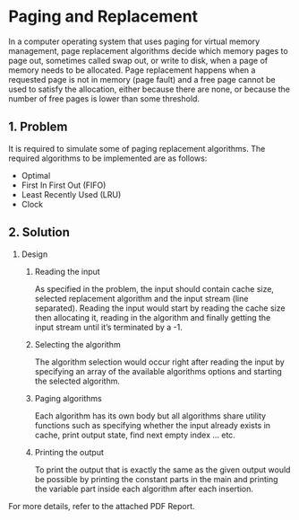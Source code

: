 # Paging and Replacement

In a computer operating system that uses paging for virtual memory management, page replacement algorithms decide which memory pages to page out, sometimes called swap out, or write to disk, when a page of memory needs to be allocated. Page replacement happens when a requested page is not in memory (page fault) and a free page cannot be used to satisfy the allocation, either because there are
none, or because the number of free pages is lower than some threshold.

## 1. Problem

It is required to simulate some of paging replacement algorithms. The required algorithms to be implemented are as follows:

- Optimal
- First In First Out (FIFO)
- Least Recently Used (LRU)
- Clock

## 2. Solution

1. Design

   1. Reading the input

      As specified in the problem, the input should contain cache size, selected replacement algorithm and the
      input stream (line separated). Reading the input would start by reading the cache size then allocating it,
      reading in the algorithm and finally getting the input stream until it’s terminated by a -1.

   2. Selecting the algorithm

      The algorithm selection would occur right after reading the input by specifying an array of the available
      algorithms options and starting the selected algorithm.

   3. Paging algorithms

      Each algorithm has its own body but all algorithms share utility functions such as specifying whether the
      input already exists in cache, print output state, find next empty index … etc.

   4. Printing the output

      To print the output that is exactly the same as the given output would be possible by printing the constant
      parts in the main and printing the variable part inside each algorithm after each insertion.

For more details, refer to the attached PDF Report.
